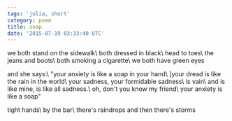 ```yaml
---
tags: 'julia, short'
category: poem
title: soap
date: '2015-07-19 03:33:40 UTC'
---
```


we both stand on the sidewalk\\
both dressed in black\\
head to toes\\
the jeans and boots\\
both smoking a cigarette\\
we both have green eyes

and she says:\\
"your anxiety is like a soap in your hand\\
]your dread is like the rain in the world\\
your sadness, your formidable sadness\\
is vain\\
and is like mine, is like all sadness.\\
oh, don't you know my friend\\
your anxiety is like a soap"

tight hands\\
by the bar\\
there's raindrops and then there's storms